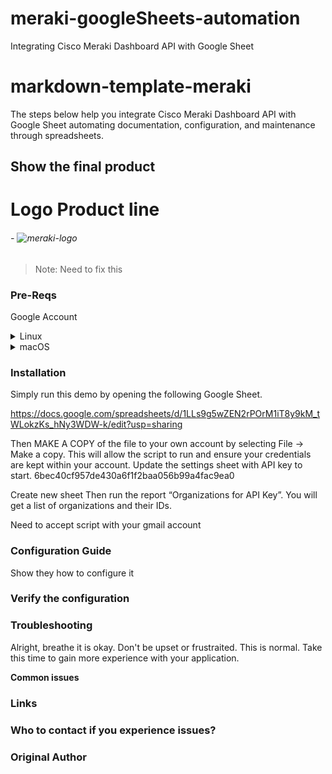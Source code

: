 # meraki-googleSheets-automation
Integrating Cisco Meraki Dashboard API with Google Sheet

[This is a comment that will be hidden. Place a space before and after.]: # 
# markdown-template-meraki

The steps below help you integrate Cisco Meraki Dashboard API with Google Sheet automating documentation, configuration, and maintenance through spreadsheets.

## Show the final product

# Logo Product line

###### - ![meraki-logo]()
>Note: Need to fix this

### Pre-Reqs
Google Account
<details>
<summary>Linux</summary>
Redirect to that repository
</details>

<details>
<summary>macOS</summary>
</details>

### Installation
Simply run this demo by opening the following Google Sheet.

https://docs.google.com/spreadsheets/d/1LLs9g5wZEN2rPOrM1iT8y9kM_tWLokzKs_hNy3WDW-k/edit?usp=sharing

Then MAKE A COPY of the file to your own account by selecting File -> Make a copy. This will allow the script to run and ensure your credentials are kept within your account. 
Update the settings sheet with API key to start.
6bec40cf957de430a6f1f2baa056b99a4fac9ea0

Create new sheet
Then run the report “Organizations for API Key”. You will get a list of organizations and their IDs.

Need to accept script with your gmail account



### Configuration Guide

Show they how to configure it

### Verify the configuration

### Troubleshooting

Alright, breathe it is okay. Don't be upset or frustraited. This is normal. Take this time to gain more experience with your application.

**Common issues**

### Links
[homebrew]: https://formulae.brew.sh/formula/zoxide
[emacs]: https://www.gnu.org/software/emacs/

### Who to contact if you experience issues?
[linkedin]: https://www.gnu.org/software/emacs/

### Original Author




